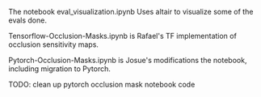 The notebook eval_visualization.ipynb
Uses altair to visualize some of the evals done.

Tensorflow-Occlusion-Masks.ipynb is Rafael's TF implementation of occlusion sensitivity maps.

Pytorch-Occlusion-Masks.ipynb is Josue's modifications the notebook, including migration to Pytorch.

TODO: clean up pytorch occlusion mask notebook code
